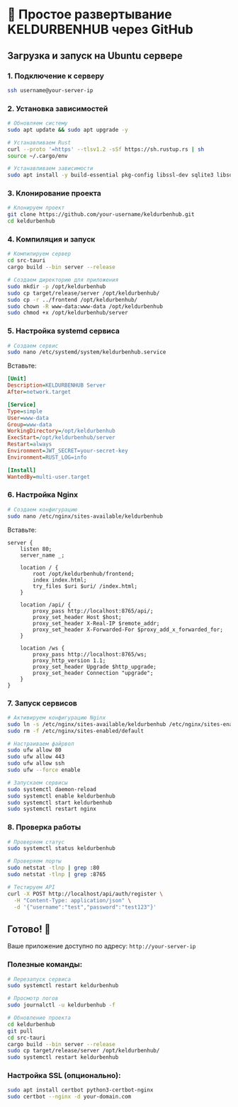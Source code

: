 # 🚀 Простое развертывание KELDURBENHUB через GitHub

## Загрузка и запуск на Ubuntu сервере

### 1. Подключение к серверу
```bash
ssh username@your-server-ip
```

### 2. Установка зависимостей
```bash
# Обновляем систему
sudo apt update && sudo apt upgrade -y

# Устанавливаем Rust
curl --proto '=https' --tlsv1.2 -sSf https://sh.rustup.rs | sh
source ~/.cargo/env

# Устанавливаем зависимости
sudo apt install -y build-essential pkg-config libssl-dev sqlite3 libsqlite3-dev nginx git
```

### 3. Клонирование проекта
```bash
# Клонируем проект
git clone https://github.com/your-username/keldurbenhub.git
cd keldurbenhub
```

### 4. Компиляция и запуск
```bash
# Компилируем сервер
cd src-tauri
cargo build --bin server --release

# Создаем директорию для приложения
sudo mkdir -p /opt/keldurbenhub
sudo cp target/release/server /opt/keldurbenhub/
sudo cp -r ../frontend /opt/keldurbenhub/
sudo chown -R www-data:www-data /opt/keldurbenhub
sudo chmod +x /opt/keldurbenhub/server
```

### 5. Настройка systemd сервиса
```bash
# Создаем сервис
sudo nano /etc/systemd/system/keldurbenhub.service
```

Вставьте:
```ini
[Unit]
Description=KELDURBENHUB Server
After=network.target

[Service]
Type=simple
User=www-data
Group=www-data
WorkingDirectory=/opt/keldurbenhub
ExecStart=/opt/keldurbenhub/server
Restart=always
Environment=JWT_SECRET=your-secret-key
Environment=RUST_LOG=info

[Install]
WantedBy=multi-user.target
```

### 6. Настройка Nginx
```bash
# Создаем конфигурацию
sudo nano /etc/nginx/sites-available/keldurbenhub
```

Вставьте:
```nginx
server {
    listen 80;
    server_name _;

    location / {
        root /opt/keldurbenhub/frontend;
        index index.html;
        try_files $uri $uri/ /index.html;
    }

    location /api/ {
        proxy_pass http://localhost:8765/api/;
        proxy_set_header Host $host;
        proxy_set_header X-Real-IP $remote_addr;
        proxy_set_header X-Forwarded-For $proxy_add_x_forwarded_for;
    }

    location /ws {
        proxy_pass http://localhost:8765/ws;
        proxy_http_version 1.1;
        proxy_set_header Upgrade $http_upgrade;
        proxy_set_header Connection "upgrade";
    }
}
```

### 7. Запуск сервисов
```bash
# Активируем конфигурацию Nginx
sudo ln -s /etc/nginx/sites-available/keldurbenhub /etc/nginx/sites-enabled/
sudo rm -f /etc/nginx/sites-enabled/default

# Настраиваем файрвол
sudo ufw allow 80
sudo ufw allow 443
sudo ufw allow ssh
sudo ufw --force enable

# Запускаем сервисы
sudo systemctl daemon-reload
sudo systemctl enable keldurbenhub
sudo systemctl start keldurbenhub
sudo systemctl restart nginx
```

### 8. Проверка работы
```bash
# Проверяем статус
sudo systemctl status keldurbenhub

# Проверяем порты
sudo netstat -tlnp | grep :80
sudo netstat -tlnp | grep :8765

# Тестируем API
curl -X POST http://localhost/api/auth/register \
  -H "Content-Type: application/json" \
  -d '{"username":"test","password":"test123"}'
```

## Готово! 🎉

Ваше приложение доступно по адресу: `http://your-server-ip`

### Полезные команды:
```bash
# Перезапуск сервиса
sudo systemctl restart keldurbenhub

# Просмотр логов
sudo journalctl -u keldurbenhub -f

# Обновление проекта
cd keldurbenhub
git pull
cd src-tauri
cargo build --bin server --release
sudo cp target/release/server /opt/keldurbenhub/
sudo systemctl restart keldurbenhub
```

### Настройка SSL (опционально):
```bash
sudo apt install certbot python3-certbot-nginx
sudo certbot --nginx -d your-domain.com
```